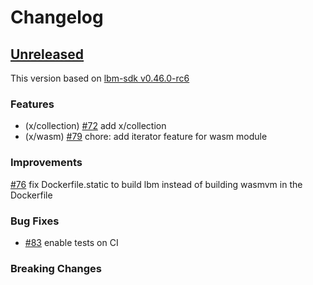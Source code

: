 <!--
Guiding Principles:

Changelogs are for humans, not machines.
There should be an entry for every single version.
The same types of changes should be grouped.
Versions and sections should be linkable.
The latest version comes first.
The release date of each version is displayed.
Mention whether you follow Semantic Versioning.

Usage:

Change log entries are to be added to the Unreleased section under the
appropriate stanza (see below). Each entry should ideally include a tag and
the Github issue reference in the following format:

* (<tag>) \#<issue-number> message

The issue numbers will later be link-ified during the release process so you do
not have to worry about including a link manually, but you can if you wish.

Types of changes (Stanzas):

"Features" for new features.
"Improvements" for changes in existing functionality.
"Deprecated" for soon-to-be removed features.
"Bug Fixes" for any bug fixes.
"Client Breaking" for breaking CLI commands and REST routes.
"State Machine Breaking" for breaking the AppState

Ref: https://keepachangelog.com/en/1.0.0/
-->

# Changelog

## [Unreleased]

This version based on [lbm-sdk v0.46.0-rc6](https://github.com/line/lbm-sdk/releases/tag/v0.46.0-rc6)

### Features
* (x/collection) [\#72](https://github.com/line/lbm/pull/72) add x/collection
* (x/wasm) [\#79](https://github.com/line/lbm/pull/79) chore: add iterator feature for wasm module

### Improvements
[\#76](https://github.com/line/lbm/pull/76) fix Dockerfile.static to build lbm instead of building wasmvm in the Dockerfile

### Bug Fixes
* [\#83](https://github.com/line/lbm/pull/83) enable tests on CI

### Breaking Changes


<!-- Release links -->
[Unreleased]: https://github.com/line/lbm/compare/v0.4.0...HEAD
